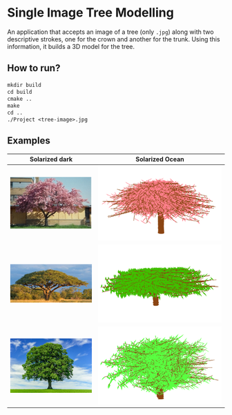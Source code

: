 # Single Image Tree Modelling

An application that accepts an image of a tree (only `.jpg`) along with two descriptive strokes, one for the crown and another for the trunk. Using this information, it builds a 3D model for the tree.

## How to run?

```shell
mkdir build
cd build
cmake ..
make
cd ..
./Project <tree-image>.jpg
```

## Examples

Solarized dark     |  Solarized Ocean
:-----------------:|:-----------------------:
![](readme/1.png)  |  ![](readme/1-out.png)
![](readme/2.png)  |  ![](readme/2-out.png)
![](readme/3.jpg)  |  ![](readme/3-out.png)